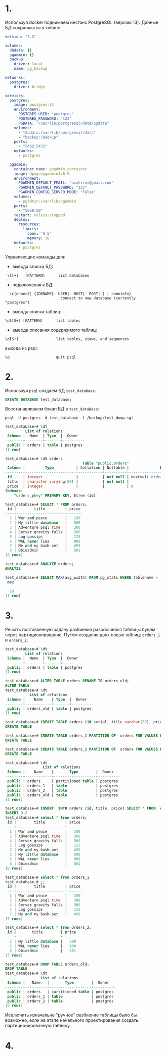 # 1.

Используя docker поднимаем инстанс PostgreSQL (версию 13). Данные БД сохраняются в volume.

```yaml
version: "3.3"

volumes:
  dbdata: {}
  pgadmin: {}
  backup:
    driver: local
    name: pg_backup

networks:
  postgres:
    driver: bridge

services:
  postgres:
    image: postgres:13
    environment:
      POSTGRES_USER: "postgres"
      POSTGRES_PASSWORD: "123"
      PGDATA: "/var/lib/postgresql/data/pgdata"
    volumes:
      - "dbdata:/var/lib/postgresql/data"
      - "backup:/backup"
    ports:
      - "5432:5432"
    networks: 
      - postgres

  pgadmin:
    container_name: pgadmin_container
    image: dpage/pgadmin4:6.9
    environment:
      PGADMIN_DEFAULT_EMAIL: "nzakirov@gmail.com"
      PGADMIN_DEFAULT_PASSWORD: "123"
      PGADMIN_CONFIG_SERVER_MODE: "False"
    volumes:
      - pgadmin:/var/lib/pgadmin
    ports:
      - "5050:80"
    restart: unless-stopped
    deploy:
      resources:
        limits:
          cpus: '0.5'
          memory: 1G
    networks:
      - postgres

```

Управляющие команды для:

- вывода списка БД:
```
 \l[+]   [PATTERN]      list databases
```
- подключения к БД:
```
  \c[onnect] {[DBNAME|- USER|- HOST|- PORT|-] | conninfo}
                         connect to new database (currently "postgres")
```
- вывода списка таблиц:
```
\dt[S+] [PATTERN]      list tables
```
- вывода описания содержимого таблиц:
```
\d[S+]                 list tables, views, and sequences
```
выхода из psql:
```
\q                     quit psql
```

# 2.

Используя ```psql``` создаем БД ```test_database```.
```sql
CREATE DATABASE test_database;
```

Восстанавливаем бэкап БД в ```test_database```:

```psql -U postgres -d test_database -f /backup/test_dump.sql```


```sql
test_database=# \dt
         List of relations
 Schema |  Name  | Type  |  Owner   
--------+--------+-------+----------
 public | orders | table | postgres
(1 row)

test_database=# \dS orders
                                   Table "public.orders"
 Column |         Type          | Collation | Nullable |              Default               
--------+-----------------------+-----------+----------+------------------------------------
 id     | integer               |           | not null | nextval('orders_id_seq'::regclass)
 title  | character varying(80) |           | not null | 
 price  | integer               |           |          | 0
Indexes:
    "orders_pkey" PRIMARY KEY, btree (id)

test_database=# SELECT * FROM orders;
 id |        title         | price 
----+----------------------+-------
  1 | War and peace        |   100
  2 | My little database   |   500
  3 | Adventure psql time  |   300
  4 | Server gravity falls |   300
  5 | Log gossips          |   123
  6 | WAL never lies       |   900
  7 | Me and my bash-pet   |   499
  8 | Dbiezdmin            |   501
(8 rows)
```

```sql
test_database=# ANALYZE orders;
ANALYZE
```

```sql
test_database=# SELECT MAX(avg_width) FROM pg_stats WHERE tablename = 'orders';
 max 
-----
  16
(1 row)
```

# 3.

Решать поставленную задачу разбиения разросшейся таблицы будем через партиционирование. Путем создания двух новых таблиц: ```orders_1``` и ```orders_2```.

```sql
test_database=# \dt
         List of relations
 Schema |  Name  | Type  |  Owner   
--------+--------+-------+----------
 public | orders | table | postgres
(1 row)

test_database=# ALTER TABLE orders RENAME TO orders_old;
ALTER TABLE
test_database=# \dt
           List of relations
 Schema |    Name    | Type  |  Owner   
--------+------------+-------+----------
 public | orders_old | table | postgres
(1 row)
```

```sql
test_database=# CREATE TABLE orders (id serial, title varchar(80), price integer) PARTITION BY RANGE(price);
CREATE TABLE

test_database=# CREATE TABLE orders_1 PARTITION OF  orders FOR VALUES FROM (0) TO (500);
CREATE TABLE

test_database=# CREATE TABLE orders_2 PARTITION OF  orders FOR VALUES FROM (500) TO (1000);
CREATE TABLE

test_database=# \dt
                 List of relations
 Schema |    Name    |       Type        |  Owner   
--------+------------+-------------------+----------
 public | orders     | partitioned table | postgres
 public | orders_1   | table             | postgres
 public | orders_2   | table             | postgres
 public | orders_old | table             | postgres
(4 rows)

test_database=# INSERT  INTO orders (id, title, price) SELECT * FROM  orders_old;
INSERT 0 8
test_database=# select * from orders;
 id |        title         | price 
----+----------------------+-------
  1 | War and peace        |   100
  3 | Adventure psql time  |   300
  4 | Server gravity falls |   300
  5 | Log gossips          |   123
  7 | Me and my bash-pet   |   499
  2 | My little database   |   500
  6 | WAL never lies       |   900
  8 | Dbiezdmin            |   501
(8 rows)

test_database=# select * from orders_1
test_database-# ;;
 id |        title         | price 
----+----------------------+-------
  1 | War and peace        |   100
  3 | Adventure psql time  |   300
  4 | Server gravity falls |   300
  5 | Log gossips          |   123
  7 | Me and my bash-pet   |   499
(5 rows)

test_database=# select * from orders_2;
 id |       title        | price 
----+--------------------+-------
  2 | My little database |   500
  6 | WAL never lies     |   900
  8 | Dbiezdmin          |   501
(3 rows)

test_database=# DROP TABLE orders_old;
DROP TABLE
test_database=# \dt
                List of relations
 Schema |   Name   |       Type        |  Owner   
--------+----------+-------------------+----------
 public | orders   | partitioned table | postgres
 public | orders_1 | table             | postgres
 public | orders_2 | table             | postgres
(3 rows)
```

Исключить изначально "ручное" разбиение таблицы было бы возможно, если на этапе начального проектирования создать партиционированную таблицу.


# 4.


